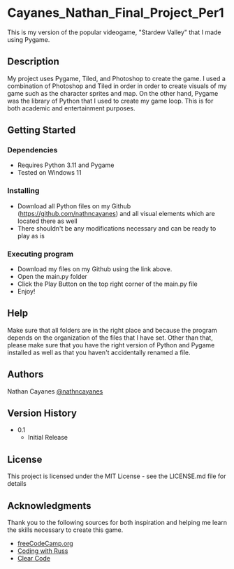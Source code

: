 # Cayanes_Nathan_Final_Project_Per1

This is my version of the popular videogame, "Stardew Valley" that I made using Pygame.

## Description

My project uses Pygame, Tiled, and Photoshop to create the game. I used a combination of Photoshop and Tiled in order in order to create visuals of my game such as the character sprites and map. On the other hand, Pygame was the library of Python that I used to create my game loop. This is for both academic and entertainment purposes.

## Getting Started

### Dependencies

* Requires Python 3.11 and Pygame
* Tested on Windows 11

### Installing

* Download all Python files on my Github (https://github.com/nathncayanes) and all visual elements which are located there as well
* There shouldn't be any modifications necessary and can be ready to play as is

### Executing program

* Download my files on my Github using the link above.
* Open the main.py folder
* Click the Play Button on the top right corner of the main.py file
* Enjoy!

## Help

Make sure that all folders are in the right place and because the program depends on the organization of the files that I have set. Other than that, please make sure that you have the right version of Python and Pygame installed as well as that you haven't accidentally renamed a file.

## Authors

Nathan Cayanes
[@nathncayanes](https://github.com/nathncayanes)

## Version History

* 0.1
    * Initial Release

## License

This project is licensed under the MIT License - see the LICENSE.md file for details

## Acknowledgments

Thank you to the following sources for both inspiration and helping me learn the skills necessary to create this game.
* [freeCodeCamp.org](https://www.youtube.com/watch?v=R9apl6B_ZgI&ab_channel=freeCodeCamp.org)
* [Coding with Russ](https://www.youtube.com/watch?v=nXOVcOBqFwM&ab_channel=CodingWithRuss)
* [Clear Code](https://www.youtube.com/watch?v=N6xqCwblyiw&ab_channel=ClearCode)